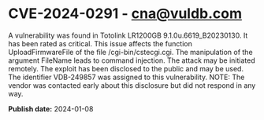 # CVE-2024-0291 - cna@vuldb.com

A vulnerability was found in Totolink LR1200GB 9.1.0u.6619_B20230130. It has been rated as critical. This issue affects the function UploadFirmwareFile of the file /cgi-bin/cstecgi.cgi. The manipulation of the argument FileName leads to command injection. The attack may be initiated remotely. The exploit has been disclosed to the public and may be used. The identifier VDB-249857 was assigned to this vulnerability. NOTE: The vendor was contacted early about this disclosure but did not respond in any way.

**Publish date:** 2024-01-08
